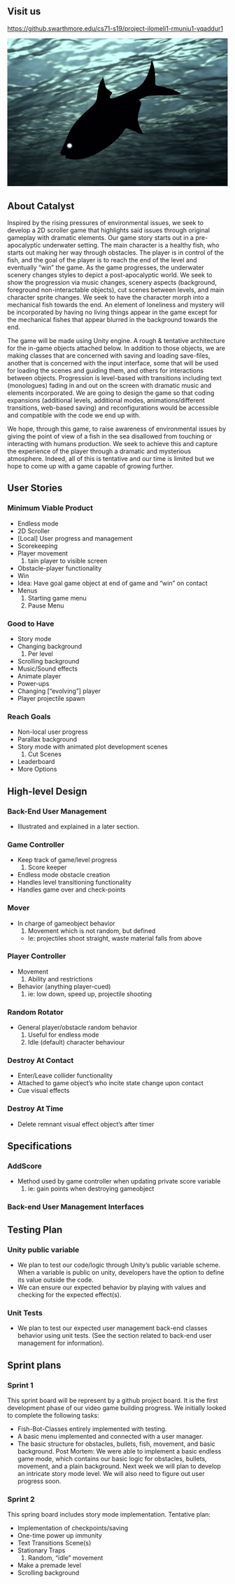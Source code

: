 

## Visit us
<a href="Swarthmore Github Enterprise">https://github.swarthmore.edu/cs71-s19/project-ilomeli1-rmuniu1-yqaddur1</a>

![](images/fishbot.png)

## About Catalyst

Inspired by the rising pressures of environmental issues, we seek to develop a 2D scroller game that highlights said issues through original gameplay with dramatic elements. Our game story starts out in a pre-apocalyptic underwater setting. The main character is a healthy fish, who starts out making her way through obstacles. The player is in control of the fish, and the goal of the player is to reach the end of the level and eventually “win” the game. As the game progresses, the underwater scenery changes styles to depict a post-apocalyptic world. We seek to show the progression via music changes, scenery aspects (background, foreground non-interactable objects), cut scenes between levels, and main character sprite changes. We seek to have the character morph into a mechanical fish towards the end. An element of loneliness and mystery will be incorporated by having no living things appear in the game except for the mechanical fishes that appear blurred in the background towards the end.

The game will be made using Unity engine. A rough & tentative architecture for the in-game objects attached below. In addition to those objects, we are making classes that are concerned with saving and loading save-files, another that is concerned with the input interface, some that will be used for loading the scenes and guiding them, and others for interactions between objects. Progression is level-based with transitions including text (monologues) fading in and out on the screen with dramatic music and elements incorporated. We are going to design the game so that coding expansions (additional levels, additional modes, animations/different transitions, web-based saving) and reconfigurations would be accessible and compatible with the code we end up with.

We hope, through this game, to raise awareness of environmental issues by giving the point of view of a fish in the sea disallowed from touching or interacting with humans production. We seek to achieve this and capture the experience of the player through a dramatic and mysterious atmosphere. Indeed, all of this is tentative and our time is limited but we hope to come up with a game capable of growing further.

## User Stories

### Minimum Viable Product
- Endless mode 
- 2D Scroller
- [Local] User progress and management
- Scorekeeping
- Player movement
  1. tain player to visible screen
- Obstacle-player functionality
- Win
 - Idea: Have goal game object at end of game and “win” on contact
- Menus
  1. Starting game menu
  2. Pause Menu

### Good to Have
- Story mode
- Changing background
  1. Per level
- Scrolling background
- Music/Sound effects
- Animate player
- Power-ups
- Changing [“evolving”] player
- Player projectile spawn

### Reach Goals
- Non-local user progress
- Parallax background
- Story mode with animated plot development scenes 
  1. Cut Scenes
- Leaderboard
- More Options

## High-level Design

### Back-End User Management
- Illustrated and explained in a later section.
### Game Controller 
- Keep track of game/level progress
  1. Score keeper
- Endless mode obstacle creation
- Handles level transitioning functionality
- Handles game over and check-points
### Mover
- In charge of gameobject behavior
  1. Movement which is not random, but defined
    - Ie: projectiles shoot straight, waste material falls from above
### Player Controller
- Movement 
  1. Ability and restrictions
- Behavior (anything player-cued)
  1. ie: low down, speed up, projectile shooting
### Random Rotator
- General player/obstacle random behavior
  1. Useful for endless mode
  2. Idle (default) character behaviour
### Destroy At Contact
- Enter/Leave collider functionality
- Attached to game object’s who incite state change upon contact
- Cue visual effects
### Destroy At Time
- Delete remnant visual effect object’s after timer

## Specifications

### AddScore
  - Method used by game controller when updating private score variable
    1. ie: gain points when destroying gameobject
### Back-end User Management Interfaces

## Testing Plan

### Unity public variable
- We plan to test our code/logic through Unity’s public variable scheme. When a variable is public on unity, developers have the option to define its value outside the code. 
- We can ensure our expected behavior by playing with values and checking for the expected effect(s).
### Unit Tests
- We plan to test our expected user management back-end classes behavior using unit tests. (See the section related to back-end user management for information).

## Sprint plans
### Sprint 1
This sprint board will be represent by a github project board. It is the first development phase of our video game building progress. We initially looked to complete the following tasks:
- Fish-Bot-Classes entirely implemented with testing.
- A basic menu implemented and connected with a user manager.
- The basic structure for obstacles, bullets, fish, movement, and basic background.
Post Mortem: We were able to implement a basic endless game mode, which contains our basic logic for obstacles, bullets, movement, and a plain background. Next week we will plan to develop an intricate story mode level. We will also need to figure out user progress soon.

### Sprint 2
This spring board includes story mode implementation. Tentative plan:
- Implementation of checkpoints/saving
- One-time power up immunity 
- Text Transitions Scene(s)
- Stationary Traps
  1. Random, “idle” movement
- Make a premade level
- Scrolling background

<link rel="shortcut icon" type="image/x-icon" href="docs/images/favicon.ico">


